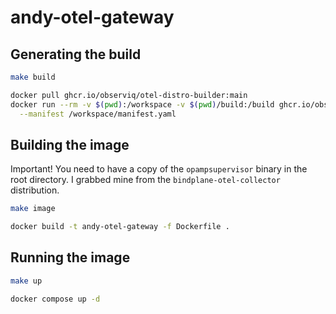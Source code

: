# andy-otel-gateway

## Generating the build

```bash
make build
```

```bash
docker pull ghcr.io/observiq/otel-distro-builder:main
docker run --rm -v $(pwd):/workspace -v $(pwd)/build:/build ghcr.io/observiq/otel-distro-builder:main \
  --manifest /workspace/manifest.yaml
```

## Building the image

Important! You need to have a copy of the `opampsupervisor` binary in the root directory.
I grabbed mine from the `bindplane-otel-collector` distribution.

```bash
make image
```

```bash
docker build -t andy-otel-gateway -f Dockerfile .
```

## Running the image

```bash
make up
```

```bash
docker compose up -d
```
